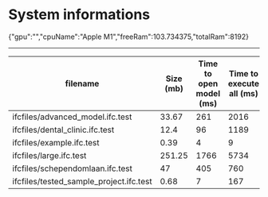 # System informations 
 {"gpu":"","cpuName":"Apple M1","freeRam":103.734375,"totalRam":8192}
 _________ 
| filename | Size (mb) | Time to open model (ms) | Time to execute all (ms) | Total ifc entities | Total meshes | Total geometries | total errors |
|-------|-------|-------|-------|-------|-------|-------|-------|
| ifcfiles/advanced_model.ifc.test | 33.67 | 261 | 2016 | 594374 | 6401 | 14120 | 0 |
 ifcfiles/dental_clinic.ifc.test | 12.4 | 96 | 1189 | 209259 | 2586 | 2626 | 1750 |
 ifcfiles/example.ifc.test | 0.39 | 4 | 9 | 6487 | 115 | 119 | 0 |
 ifcfiles/large.ifc.test | 251.25 | 1766 | 5734 | 2153923 | 8701 | 9875 | 182 |
 ifcfiles/schependomlaan.ifc.test | 47 | 405 | 760 | 714485 | 3569 | 3643 | 7296 |
 ifcfiles/tested_sample_project.ifc.test | 0.68 | 7 | 167 | 14119 | 93 | 98 | 0 |
